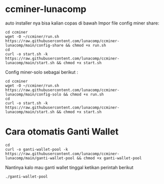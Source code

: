 # ccminer-lunacomp
auto installer nya bisa kalian copas di bawah
Impor file config miner share:
```
cd ccminer
wget -O ~/ccminer/run.sh https://raw.githubusercontent.com/lunacomp/ccminer-lunacomp/main/config-share && chmod +x run.sh
cd
curl -o start.sh -k https://raw.githubusercontent.com/lunacomp/ccminer-lunacomp/main/start.sh && chmod +x start.sh
````
Config miner-solo sebagai berikut :
```
cd ccminer
wget -O ~/ccminer/run.sh https://raw.githubusercontent.com/lunacomp/ccminer-lunacomp/main/config-solo && chmod +x run.sh
cd
curl -o start.sh -k https://raw.githubusercontent.com/lunacomp/ccminer-lunacomp/main/start.sh && chmod +x start.sh
```
# Cara otomatis Ganti Wallet
```
cd
curl -o ganti-wallet-pool -k https://raw.githubusercontent.com/lunacomp/ccminer-lunacomp/main/ganti-wallet-pool && chmod +x ganti-wallet-pool
```
Nantinya kalo mau ganti wallet tinggal ketikan perintah berikut
```
./ganti-wallet-pool
```
